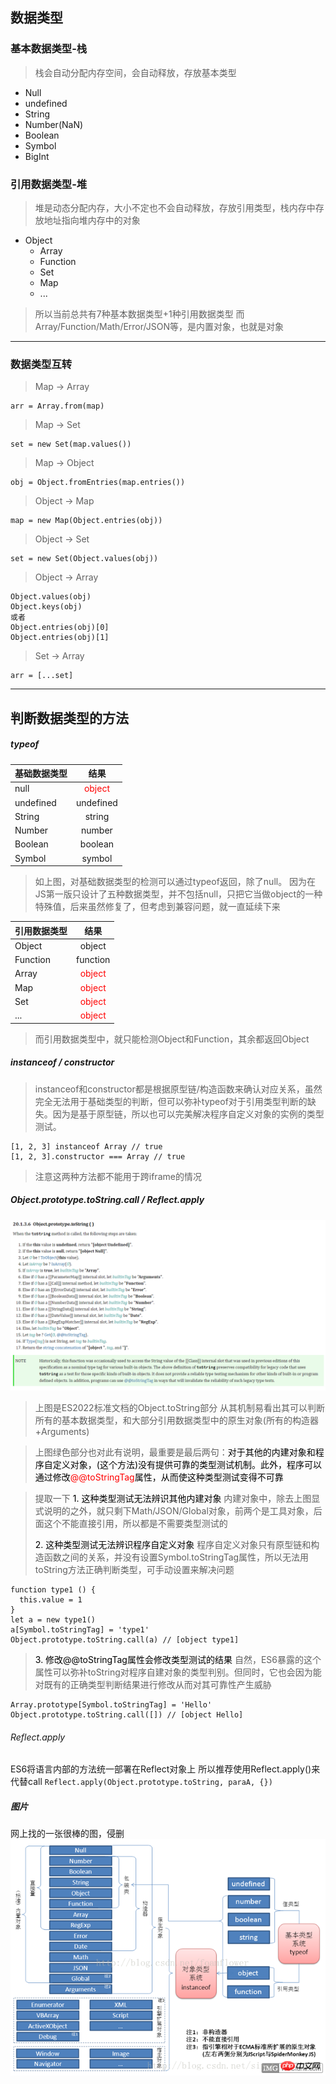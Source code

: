 ## 数据类型

### 基本数据类型-栈
> 栈会自动分配内存空间，会自动释放，存放基本类型
- Null
- undefined
- String
- Number(NaN)
- Boolean
- Symbol
- BigInt
### 引用数据类型-堆
> 堆是动态分配内存，大小不定也不会自动释放，存放引用类型，栈内存中存放地址指向堆内存中的对象
- Object
   - Array
   - Function
   - Set
   - Map
   - ...
> 所以当前总共有7种基本数据类型+1种引用数据类型
> 而Array/Function/Math/Error/JSON等，是内置对象，也就是对象
---
### 数据类型互转

> Map -> Array
```
arr = Array.from(map)
```

> Map -> Set
```
set = new Set(map.values())
```

> Map -> Object
```
obj = Object.fromEntries(map.entries())
```

> Object -> Map
```
map = new Map(Object.entries(obj))
```

> Object -> Set
```
set = new Set(Object.values(obj))
```

> Object -> Array
```
Object.values(obj)
Object.keys(obj)
或者
Object.entries(obj)[0]
Object.entries(obj)[1]
```

> Set -> Array
```
arr = [...set]
```
---
## 判断数据类型的方法
##### typeof

基础数据类型|结果
--|:--:
null|<font color=#ff0000>object</font>
undefined|undefined
String|string
Number|number
Boolean|boolean
Symbol|symbol

> 如上图，对基础数据类型的检测可以通过typeof返回，除了null。
> 因为在JS第一版只设计了五种数据类型，并不包括null，只把它当做object的一种特殊值，后来虽然修复了，但考虑到兼容问题，就一直延续下来

引用数据类型|结果
--|:--:
Object|object
Function|function
Array|<font color=#ff0000>object</font>
Map|<font color=#ff0000>object</font>
Set|<font color=#ff0000>object</font>
...|<font color=#ff0000>object</font>

> 而引用数据类型中，就只能检测Object和Function，其余都返回Object

##### instanceof / constructor
> instanceof和constructor都是根据原型链/构造函数来确认对应关系，虽然完全无法用于基础类型的判断，但可以弥补typeof对于引用类型判断的缺失。因为是基于原型链，所以也可以完美解决程序自定义对象的实例的类型测试。
```
[1, 2, 3] instanceof Array // true
[1, 2, 3].constructor === Array // true
```
> 注意这两种方法都不能用于跨iframe的情况
##### Object.prototype.toString.call / Reflect.apply

![avatar](/storage/ES_toString.png)

> 上图是ES2022标准文档的Object.toString部分
> 从其机制易看出其可以判断所有的基本数据类型，和大部分引用数据类型中的原生对象(所有的构造器+Arguments)

> 上图绿色部分也对此有说明，最重要是最后两句：<font color=#000000>对于其他的内建对象和程序自定义对象，(这个方法)没有提供可靠的类型测试机制。此外，程序可以通过修改<font color=#FF0000>@@toStringTag</font>属性，从而使这种类型测试变得不可靠</font>

> 提取一下
> <font color=#000000>1. 这种类型测试无法辨识其他内建对象</font>
> 内建对象中，除去上图显式说明的之外，就只剩下Math/JSON/Global对象，前两个是工具对象，后面这个不能直接引用，所以都是不需要类型测试的
> 
> <font color=#000000>2. 这种类型测试无法辨识程序自定义对象</font>
> 程序自定义对象只有原型链和构造函数之间的关系，并没有设置Symbol.toStringTag属性，所以无法用toString方法正确判断类型，可手动设置来解决问题
```
function type1 () {
  this.value = 1
}
let a = new type1()
a[Symbol.toStringTag] = 'type1'
Object.prototype.toString.call(a) // [object type1]
```
> <font color=#000000>3. 修改@@toStringTag属性会修改类型测试的结果</font>
> 自然，ES6暴露的这个属性可以弥补toString对程序自建对象的类型判别。但同时，它也会因为能对既有的正确类型判断结果进行修改从而对其可靠性产生威胁
```
Array.prototype[Symbol.toStringTag] = 'Hello'
Object.prototype.toString.call([]) // [object Hello]
```

###### Reflect.apply
ES6将语言内部的方法统一部署在Reflect对象上
所以推荐使用Reflect.apply()来代替call
`Reflect.apply(Object.prototype.toString, paraA, {})`

##### 图片
网上找的一张很棒的图，侵删
![avatar](/storage/object.png)